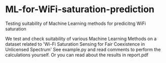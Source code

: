 # ML-for-WiFi-saturation-prediction
Testing suitability of Machine Learning methods for predicitng WiFi saturation

We test and check suitability of various Machine Learning Methods on a dataset related to 'Wi-Fi Saturation Sensing for Fair Coexistence in Unlicensed Spectrum' 
See example.py and read comments to perform the calculations yourself. Or you can read about the results in report.pdf
